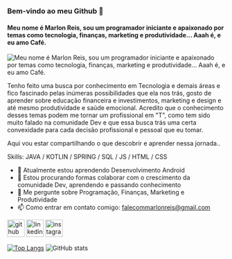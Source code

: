 ### Bem-vindo ao meu Github 👋
#### Meu nome é Marlon Reis, sou um programador iniciante e apaixonado por temas como tecnologia, finanças, marketing e produtividade...    Aaah é, e eu amo Café.
![Meu nome é Marlon Reis, sou um programador iniciante e apaixonado por temas como tecnologia, finanças, marketing e produtividade...    Aaah é, e eu amo Café.](https://media1.tenor.com/images/7408f52eddf8ba25554d56b8b0c84207/tenor.gif?itemid=16426669)

Tenho feito uma busca por conhecimento em Tecnologia e demais áreas e fico fascinado pelas inúmeras possibilidades que ela nos trás, gosto de aprender sobre educação financeira e investimentos, marketing e design e até mesmo produtividade e saúde emocional. Acredito que o conhecimento desses temas podem me tornar um profissional em "T", como tem sido muito falado na comunidade Dev e que essa busca trás uma certa convexidade para cada decisão profissional e pessoal que eu tomar.

Aqui vou estar compartilhando o que descobrir e aprender nessa jornada..

Skills: JAVA / KOTLIN / SPRING / SQL / JS / HTML / CSS 


- 🌱 Atualmente estou aprendendo Desenvolvimento Android 
- 👯 Estou procurando formas colaborar com o crescimento da comunidade Dev, aprendendo e passando conhecimento
- 💬 Me pergunte sobre Programação, Finanças, Marketing e Produtividade
- 📫 Como entrar em contato comigo: falecommarlonreis@gmail.com 


[<img src='https://cdn.jsdelivr.net/npm/simple-icons@3.0.1/icons/github.svg' alt='github' height='40'>](https://github.com/expoilderk)  [<img src='https://cdn.jsdelivr.net/npm/simple-icons@3.0.1/icons/linkedin.svg' alt='linkedin' height='40'>](https://www.linkedin.com/in/marlonreismdesa/)  [<img src='https://cdn.jsdelivr.net/npm/simple-icons@3.0.1/icons/instagram.svg' alt='instagram' height='40'>](https://www.instagram.com/marlonrmds/)  

[![Top Langs](https://github-readme-stats.vercel.app/api/top-langs/?username=expoilderk)](https://github.com/anuraghazra/github-readme-stats)  ![GitHub stats](https://github-readme-stats.vercel.app/api?username=expoilderk&show_icons=true)  

